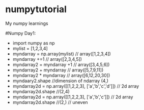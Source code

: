 # numpytutorial
My numpy learnings

#Numpy Day1:
- import numpy as np
- mylist = [1,2,3,4]
- myndarray = np.array(mylist) // array([1,2,3,4])
- myndarray +=1 // array([2,3,4,5])
- myndarray2 = myndarray +1 // array([3,4,5,6])
- myndarray2 + myndarray // array([5,7,9,11])
- myndarray2 * myndarray // array([6,12,20,30])
- myndaary2.shape //dimension of ndarray (4,)
- myndarray2d = np.array([[1,2,2,3], ['a','b','c','d']]) // 2d array
- myndarray2d.shape //(2,4)
- myndarray2d = np.array([[1,2,2,3], ['a','b','c']]) // 2d array
- myndarray2d.shape //(2,) // uneven
